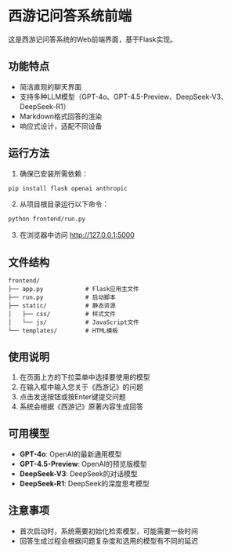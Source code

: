 # 西游记问答系统前端

这是西游记问答系统的Web前端界面，基于Flask实现。

## 功能特点

- 简洁直观的聊天界面
- 支持多种LLM模型（GPT-4o、GPT-4.5-Preview、DeepSeek-V3、DeepSeek-R1）
- Markdown格式回答的渲染
- 响应式设计，适配不同设备

## 运行方法

1. 确保已安装所需依赖：

```bash
pip install flask openai anthropic
```

2. 从项目根目录运行以下命令：

```bash
python frontend/run.py
```

3. 在浏览器中访问 http://127.0.0.1:5000

## 文件结构

```
frontend/
├── app.py            # Flask应用主文件
├── run.py            # 启动脚本
├── static/           # 静态资源
│   ├── css/          # 样式文件
│   └── js/           # JavaScript文件
└── templates/        # HTML模板
```

## 使用说明

1. 在页面上方的下拉菜单中选择要使用的模型
2. 在输入框中输入您关于《西游记》的问题
3. 点击发送按钮或按Enter键提交问题
4. 系统会根据《西游记》原著内容生成回答

## 可用模型

- **GPT-4o**: OpenAI的最新通用模型
- **GPT-4.5-Preview**: OpenAI的预览版模型
- **DeepSeek-V3**: DeepSeek的对话模型
- **DeepSeek-R1**: DeepSeek的深度思考模型

## 注意事项

- 首次启动时，系统需要初始化检索模型，可能需要一些时间
- 回答生成过程会根据问题复杂度和选用的模型有不同的延迟 